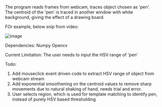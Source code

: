 The program reads frames from webcam, traces object chosen as 'pen'.
The centroid of the 'pen' is traced in another window with white background, giving the effect of a drawing board.

FOr example, below snip from video:

![image](files/Users/jzhang/Desktop/Isolated.png)

Dependencies:
Numpy
Opencv

Current Limitation:
The user needs to input the HSV range of 'pen'

Todo:
1. Add mouseclick event driven code to extract HSV range of object from webcam stream
2. Add exponential smoothening on the centroid values to remove sharp movements due to natural shaking of hand, needs trial and error.
3. User selects region, which is used for template matching to identify pen, instead of purely HSV based thresholding